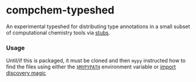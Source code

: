# compchem-typeshed
An experimental typeshed for distributing type annotations in a small subset of computational chemistry tools via [stubs](https://www.python.org/dev/peps/pep-0484/#stub-files).

### Usage

Until/if this is packaged, it must be cloned and then `mypy` instructed how to find the files using
either the [`$MYPYPATH`](https://mypy.readthedocs.io/en/stable/config_file.html#confval-mypy_path) environment variable or [import discovery magic](https://mypy.readthedocs.io/en/stable/config_file.html#confval-mypy_path)
